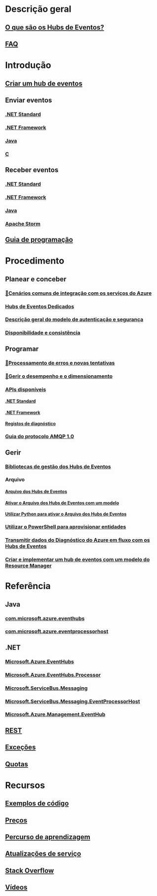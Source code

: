 # Descrição geral
## [O que são os Hubs de Eventos?](event-hubs-what-is-event-hubs.md)
## [FAQ](event-hubs-faq.md)

# Introdução
## [Criar um hub de eventos](event-hubs-create.md)
## Enviar eventos
### [.NET Standard](event-hubs-dotnet-standard-getstarted-send.md)
### [.NET Framework](event-hubs-dotnet-framework-getstarted-send.md)
### [Java](event-hubs-java-get-started-send.md)
### [C](event-hubs-c-getstarted-send.md)
## Receber eventos
### [.NET Standard](event-hubs-dotnet-standard-getstarted-receive-eph.md)
### [.NET Framework](event-hubs-dotnet-framework-getstarted-receive-eph.md)
### [Java](event-hubs-java-get-started-receive-eph.md)
### [Apache Storm](event-hubs-storm-getstarted-receive.md)
## [Guia de programação](event-hubs-programming-guide.md)

# Procedimento
## Planear e conceber
### [🔧Cenários comuns de integração com os serviços do Azure](event-hubs-common-integrations.md)
### [Hubs de Eventos Dedicados](event-hubs-dedicated-overview.md)
### [Descrição geral do modelo de autenticação e segurança](event-hubs-authentication-and-security-model-overview.md)
### [Disponibilidade e consistência](event-hubs-availability-and-consistency.md)
## Programar
### [🔧Processamento de erros e novas tentativas](event-hubs-handling-errors-retry.md)
### [🔧Gerir o desempenho e o dimensionamento](event-hubs-performance-scale.md)
### [APIs disponíveis](event-hubs-api-overview.md)
#### [.NET Standard](event-hubs-dotnet-standard-api-overview.md)
#### [.NET Framework](event-hubs-dotnet-framework-api-overview.md)
#### [Registos de diagnóstico](event-hubs-diagnostic-logs.md)
### [Guia do protocolo AMQP 1.0](../service-bus-messaging/service-bus-amqp-protocol-guide.md)
## Gerir
### [Bibliotecas de gestão dos Hubs de Eventos](event-hubs-management-libraries.md)
### Arquivo
#### [Arquivo dos Hubs de Eventos](event-hubs-archive-overview.md)
#### [Ativar o Arquivo dos Hubs de Eventos com um modelo](event-hubs-resource-manager-namespace-event-hub-enable-archive.md)
#### [Utilizar Python para ativar o Arquivo dos Hubs de Eventos](event-hubs-archive-python.md)
### [Utilizar o PowerShell para aprovisionar entidades](event-hubs-manage-with-ps.md) 
### [Transmitir dados do Diagnóstico do Azure em fluxo com os Hubs de Eventos](event-hubs-streaming-azure-diags-data.md)
### [Criar e implementar um hub de eventos com um modelo do Resource Manager](event-hubs-resource-manager-namespace-event-hub.md)

# Referência
## Java
### [com.microsoft.azure.eventhubs](/java/api/com.microsoft.azure.eventhubs)
### [com.microsoft.azure.eventprocessorhost](/java/api/com.microsoft.azure.eventprocessorhost)
## .NET
### [Microsoft.Azure.EventHubs](/dotnet/api/microsoft.azure.eventhubs)
### [Microsoft.Azure.EventHubs.Processor](/dotnet/api/microsoft.azure.eventhubs.processor)
### [Microsoft.ServiceBus.Messaging](/dotnet/api/microsoft.servicebus.messaging)
### [Microsoft.ServiceBus.Messaging.EventProcessorHost](/dotnet/api/microsoft.servicebus.messaging.eventprocessorhost)
### [Microsoft.Azure.Management.EventHub](/dotnet/api/microsoft.azure.management.eventhub)
## [REST](/rest/api/eventhub)
## [Exceções](event-hubs-messaging-exceptions.md)
## [Quotas](event-hubs-quotas.md)

# Recursos
## [Exemplos de código](event-hubs-samples.md)
## [Preços](https://azure.microsoft.com/pricing/details/event-hubs/)
## [Percurso de aprendizagem](https://azure.microsoft.com/documentation/learning-paths/event-hubs/)
## [Atualizações de serviço](https://azure.microsoft.com/updates/?product=event-hubs)
## [Stack Overflow](http://stackoverflow.com/questions/tagged/azure-eventhub)
## [Vídeos](https://azure.microsoft.com/documentation/videos/index/?services=event-hubs)
